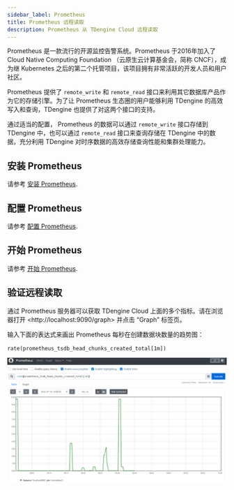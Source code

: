 ```yaml
---
sidebar_label: Prometheus
title: Prometheus 远程读取
description: Prometheus 从 TDengine Cloud 远程读取   
---
```


Prometheus 是一款流行的开源监控告警系统。Prometheus 于2016年加入了 Cloud Native Computing Foundation （云原生云计算基金会，简称 CNCF），成为继 Kubernetes 之后的第二个托管项目，该项目拥有非常活跃的开发人员和用户社区。

Prometheus 提供了 `remote_write` 和 `remote_read` 接口来利用其它数据库产品作为它的存储引擎。为了让 Prometheus 生态圈的用户能够利用 TDengine 的高效写入和查询，TDengine 也提供了对这两个接口的支持。

通过适当的配置， Prometheus 的数据可以通过 `remote_write` 接口存储到 TDengine 中，也可以通过 `remote_read` 接口来查询存储在 TDengine 中的数据，充分利用 TDengine 对时序数据的高效存储查询性能和集群处理能力。

## 安装 Prometheus

请参考 [安装 Prometheus](https://docs.taosdata.com/cloud/data-in/prometheus#install-prometheus).

## 配置 Prometheus

请参考 [配置 Prometheus](https://docs.taosdata.com/cloud/prometheus/#configure-prometheus).

## 开始 Prometheus

请参考 [开始 Prometheus](https://docs.taosdata.com/cloud/data-in/prometheus/#start-prometheus).

## 验证远程读取

通过 Prometheus 服务器可以获取 TDengine Cloud 上面的多个指标。请在浏览器打开 \<http://localhost:9090/graph> 并点击 “Graph” 标签页。

输入下面的表达式来画出 Prometheus 每秒在创建数据块数量的趋势图：

```
rate(prometheus_tsdb_head_chunks_created_total[1m])
```

![TDengine prometheus remote_read](prometheus/prometheus_read.webp)

